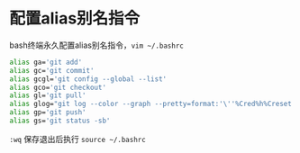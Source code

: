 # 配置alias别名指令

bash终端永久配置alias别名指令，`vim ~/.bashrc`

```bash
alias ga='git add'
alias gc='git commit'
alias gcgl='git config --global --list'
alias gco='git checkout'
alias gl='git pull'
alias glog="git log --color --graph --pretty=format:'\''%Cred%h%Creset -%C(yellow)%d%Creset %s %Cgreen(%cr) %C(bold blue)<%an>%Creset'\'' --abbrev-commit"
alias gp='git push'
alias gs='git status -sb'
```
`:wq` 保存退出后执行 `source ~/.bashrc`

